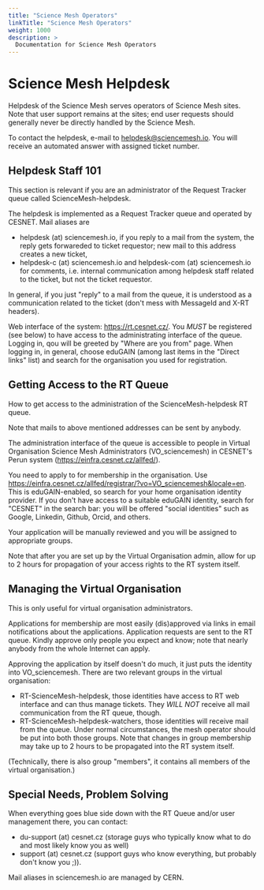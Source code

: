 ```yaml
---
title: "Science Mesh Operators"
linkTitle: "Science Mesh Operators"
weight: 1000
description: >
  Documentation for Science Mesh Operators
---
```


# Science Mesh Helpdesk

Helpdesk of the Science Mesh serves operators of Science Mesh sites. Note
that user support remains at the sites; end user requests should generally
never be directly handled by the Science Mesh.

To contact the helpdesk, e-mail to helpdesk@sciencemesh.io. You will
receive an automated answer with assigned ticket number.

## Helpdesk Staff 101

This section is relevant if you are an administrator of the Request Tracker
queue called ScienceMesh-helpdesk.

The helpdesk is implemented as a Request Tracker queue and operated by
CESNET. Mail aliases are
- helpdesk (at) sciencemesh.io, if you reply to a mail from the system, the
  reply gets forwareded to ticket requestor; new mail to this address
  creates a new ticket,
- helpdesk-c (at) sciencemesh.io and helpdesk-com (at) sciencemesh.io for comments,
  i.e. internal communication among helpdesk staff related to the ticket,
  but not the ticket requestor.

In general, if you just "reply" to a mail from the queue, it is understood
as a communication related to the ticket (don't mess with MessageId and
X-RT headers).

Web interface of the system: https://rt.cesnet.cz/. You *MUST* be
registered (see below) to have access to the administrating interface of
the queue. Logging in, qou will be greeted by "Where are you from" page.
When logging in, in general, choose eduGAIN (among last items in the
"Direct links" list) and search for the organisation you used for
registration.

## Getting Access to the RT Queue

How to get access to the administration of the ScienceMesh-helpdesk RT
queue.

Note that mails to above mentioned addresses can be sent by anybody.

The administration interface of the queue is accessible to people in
Virtual Organisation Science Mesh Administrators (VO_sciencemesh) in
CESNET's Perun system (https://einfra.cesnet.cz/allfed/).

You need to apply to for membership in the organisation. Use
https://einfra.cesnet.cz/allfed/registrar/?vo=VO_sciencemesh&locale=en.
This is eduGAIN-enabled, so search for your home organisation identity
provider. If you don't have access to a suitable eduGAIN identity, search
for "CESNET" in the search bar: you will be offered "social identities"
such as Google, Linkedin, Github, Orcid, and others.

Your application will be manually reviewed and you will be assigned to
appropriate groups.

Note that after you are set up by the Virtual Organisation admin, allow for
up to 2 hours for propagation of your access rights to the RT system
itself.

## Managing the Virtual Organisation

This is only useful for virtual organisation administrators.

Applications for membership are most easily (dis)approved via links in
email notifications about the applications. Application requests are sent
to the RT queue. Kindly approve only people you expect and know; note that
nearly anybody from the whole Internet can apply.

Approving the application by itself doesn't do much, it just puts the
identity into VO_sciencemesh. There are two relevant groups in the virtual
organisation:
- RT-ScienceMesh-helpdesk, those identities have access to RT web interface
  and can thus manage tickets. They *WILL NOT* receive all mail
  communication from the RT queue, though.
- RT-ScienceMesh-helpdesk-watchers, those identities will receive mail from
  the queue.
Under normal circumstances, the mesh operator should be put into both those
groups. Note that changes in group membership may take up to 2 hours to be
propagated into the RT system itself.

(Technically, there is also group "members", it contains all members of the
virtual organisation.)

## Special Needs, Problem Solving

When everything goes blue side down with the RT Queue and/or user
management there, you can contact:
- du-support (at) cesnet.cz (storage guys who typically know what to do and
  most likely know you as well)
- support (at) cesnet.cz (support guys who know everything, but probably
  don't know you ;)).

Mail aliases in sciencemesh.io are managed by CERN.

